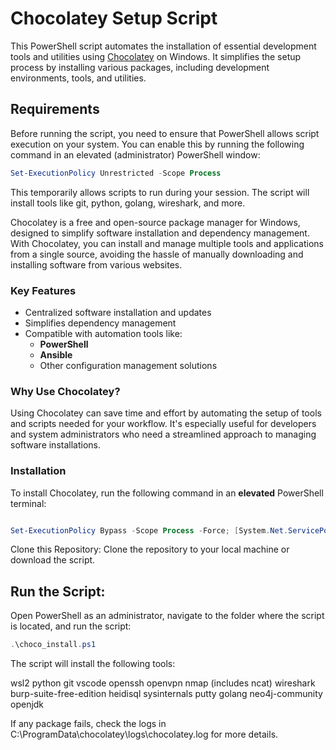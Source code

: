 # Chocolatey Setup Script

This PowerShell script automates the installation of essential development tools and utilities using [Chocolatey](https://chocolatey.org/) on Windows. It simplifies the setup process by installing various packages, including development environments, tools, and utilities.

## Requirements

Before running the script, you need to ensure that PowerShell allows script execution on your system. You can enable this by running the following command in an elevated (administrator) PowerShell window:

```powershell
Set-ExecutionPolicy Unrestricted -Scope Process
```

This temporarily allows scripts to run during your session. The script will install tools like git, python, golang, wireshark, and more.

Chocolatey is a free and open-source package manager for Windows, designed to simplify software installation and dependency management. With Chocolatey, you can install and manage multiple tools and applications from a single source, avoiding the hassle of manually downloading and installing software from various websites.

### Key Features
- Centralized software installation and updates
- Simplifies dependency management
- Compatible with automation tools like:
  - **PowerShell**
  - **Ansible**
  - Other configuration management solutions

### Why Use Chocolatey?
Using Chocolatey can save time and effort by automating the setup of tools and scripts needed for your workflow. It's especially useful for developers and system administrators who need a streamlined approach to managing software installations.

### Installation
To install Chocolatey, run the following command in an **elevated** PowerShell terminal:

```powershell

Set-ExecutionPolicy Bypass -Scope Process -Force; [System.Net.ServicePointManager]::SecurityProtocol = [System.Net.ServicePointManager]::SecurityProtocol -bor 3072; iex ((New-Object System.Net.WebClient).DownloadString('https://chocolatey.org/install.ps1'))
```

Clone this Repository: Clone the repository to your local machine or download the script.

## Run the Script: 

Open PowerShell as an administrator, navigate to the folder where the script is located, and run the script:

```powershell
.\choco_install.ps1
```

The script will install the following tools:

wsl2
python
git
vscode
openssh
openvpn
nmap (includes ncat)
wireshark
burp-suite-free-edition
heidisql
sysinternals
putty
golang
neo4j-community
openjdk

If any package fails, check the logs in C:\ProgramData\chocolatey\logs\chocolatey.log for more details.
